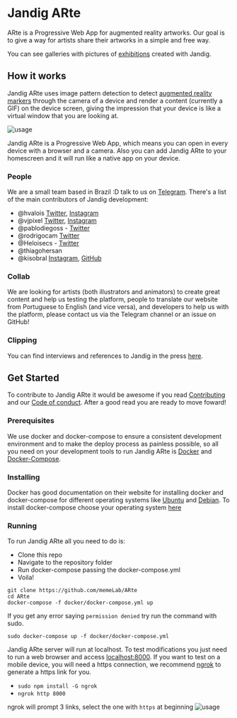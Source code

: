 # Jandig ARte
ARte is a Progressive Web App for augmented reality artworks. Our goal is to give a way for artists share their artworks in a simple and free way.

You can see galleries with pictures of [exhibitions](http://memelab.com.br/jandig/exposicoes/) created with Jandig.

## How it works
Jandig ARte uses image pattern detection to detect [augmented reality markers](https://www.kudan.eu/kudan-news/augmented-reality-fundamentals-markers/) through the camera of a device and render a content (currently a GIF) on the device screen, giving the impression that your device is like a virtual window that you are looking at.

![usage](https://user-images.githubusercontent.com/12930004/46251341-770de200-c426-11e8-9671-d870d1b9bd5d.jpg)

Jandig ARte is a Progressive Web App, which means you can open in every device with a browser and a camera. Also you can add Jandig ARte to your homescreen and it will run like a native app on your device.

### People
We are a small team based in Brazil :D talk to us on [Telegram](https://t.me/joinchat/HES_ShA6TMPP-aiHxH7thQ). There's a list of the main contributors of Jandig development:
- @hvalois [Twitter](https://twitter.com/hebertvalois), [Instagram](https://www.instagram.com/hebertvalois/)
- @vjpixel [Twitter](https://twitter.com/vjpixel), [Instagram](https://instagram.com/vjpixel)
- @pablodiegoss - [Twitter](https://twitter.com/pablodiegosds)
- @rodrigocam [Twitter](https://twitter.com/sayadiguin)
- @Heloisecs - [Twitter](https://twitter.com/heloisecullen)
- @thiagohersan
- @kisobral [Instagram](https://www.instagram.com/hugsob/), [GitHub](https://github.com/kisobral)

### Collab
We are looking for artists (both illustrators and animators) to create great content and help us testing the platform, people to translate our website from Portuguese to English (and vice versa), and developers to help us with the platform, please contact us via the Telegram channel or an issue on GitHub!

### Clipping
You can find interviews and references to Jandig in the press [here](http://memelab.com.br/jandig/clipping/).

## Get Started
To contribute to Jandig ARte it would be awesome if you read [Contributing](https://github.com/memeLab/ARte/blob/master/.github/CONTRIBUTING.md) and our [Code of conduct](https://github.com/memeLab/ARte/blob/master/.github/CODE_OF_CONDUCT.md). After a good read you are ready to move foward!

### Prerequisites
We use docker and docker-compose to ensure a consistent development environment and to make the deploy process as painless possible, so all you need on your development tools to run Jandig ARte is [Docker](https://www.docker.com/) and [Docker-Compose](https://docs.docker.com/compose/overview/).

### Installing
Docker has good documentation on their website for installing docker and docker-compose for different operating systems like [Ubuntu](https://docs.docker.com/install/linux/docker-ce/ubuntu/) and [Debian](https://docs.docker.com/install/linux/docker-ce/debian/). To install docker-compose choose your operating system [here](https://docs.docker.com/compose/install/)

### Running
To run Jandig ARte all you need to do is:
- Clone this repo
- Navigate to the repository folder
- Run docker-compose passing the docker-compose.yml
- Voila!

```
git clone https://github.com/memeLab/ARte
cd ARte
docker-compose -f docker/docker-compose.yml up
```
If you get any error saying ``permission denied`` try run the command with sudo.
```
sudo docker-compose up -f docker/docker-compose.yml
```

Jandig ARte server will run at localhost. To test modifications you just need to run a web browser and access [localhost:8000](localhost:8000). If you want to test on a mobile device, you will need a https connection, we recommend [ngrok](https://www.npmjs.com/package/ngrok) to generate a https link for you.

 - `sudo npm install -G ngrok`
 - `ngrok http 8000`
 
 ngrok will prompt 3 links, select the one with `https` at beginning
![usage](https://user-images.githubusercontent.com/12930004/54871980-ab41da00-4d9b-11e9-8b80-bb1d4bec420d.png)
